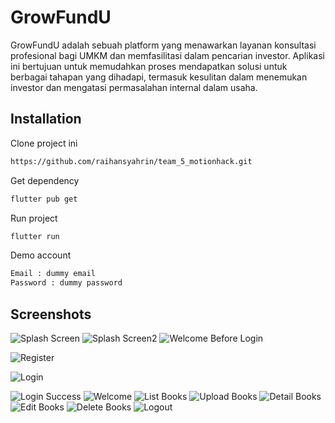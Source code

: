 # GrowFundU

GrowFundU adalah sebuah platform yang menawarkan layanan konsultasi profesional bagi UMKM dan memfasilitasi dalam pencarian investor. Aplikasi ini bertujuan untuk memudahkan proses mendapatkan solusi untuk berbagai tahapan yang dihadapi, termasuk kesulitan dalam menemukan investor dan mengatasi permasalahan internal dalam usaha.

## Installation

Clone project ini

```bash
https://github.com/raihansyahrin/team_5_motionhack.git
```

Get dependency

```bash
flutter pub get
```

Run project

```bash
flutter run
```

Demo account

```bash
Email : dummy email
Password : dummy password
```

## Screenshots

![Splash Screen](./screenshot/splash_screen.jpeg)
![Splash Screen2](./screenshot/splash_screen2.jpeg)
![Welcome Before Login](./screenshot/welcome_before_login.jpeg)

![Register](./screenshot/register.jpeg)

![Login](./screenshot/login.jpeg)

![Login Success](./screenshot/login_success.jpeg)
![Welcome](./screenshot/welcome.jpeg)
![List Books](./screenshot/list_books.jpeg)
![Upload Books](./screenshot/upload_books.jpeg)
![Detail Books](./screenshot/detail_books.jpeg)
![Edit Books](./screenshot/edit_data.jpeg)
![Delete Books](./screenshot/delete_books.jpeg)
![Logout](./screenshot/logout.jpeg)
